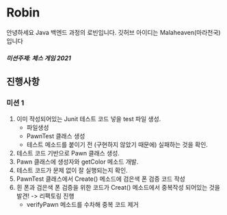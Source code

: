 # Robin
안녕하세요 Java 백엔드 과정의 로빈입니다. 깃허브 아이디는 Malaheaven(마라천국) 입니다
##### 미션주제: 체스 게임 2021
## 진행사항 
### 미션 1
1. 이미 작성되어있는 Junit 테스트 코드 넣을 test 파일 생성.
   * 파일생성
   * PawnTest 클래스 생성
   * 테스트 메소드를 붙이기 전 (구현하지 않았기 때문에)  실패하는 것을 확인.
2. 테스트 코드 기반으로 Pawn 클래스 생성.
3. Pawn 클래스에 생성자와 getColor 메소드 개발.
4. 테스트 코드가 문제 없이 잘 실행되는지 확인.
5. PawnTest 클래스에서 Create() 메소드에 검은색 폰 검증 코드 작성
6. 흰 폰과 검은색 폰 검증을 위한 코드가 Creat() 메소드에서 중복작성 되어있는 것을 발견! -> 리팩토링 진행
   *  verifyPawn 메소드를 수차해 중복 코드 제거
